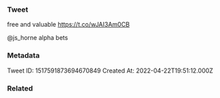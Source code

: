 ### Tweet
free and valuable https://t.co/wJAI3Am0CB

@js_horne alpha bets

### Metadata
Tweet ID: 1517591873694670849
Created At: 2022-04-22T19:51:12.000Z

### Related

